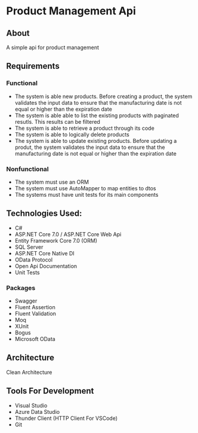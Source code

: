 # Product Management Api

## About

A simple api for product management

## Requirements

### Functional

- The system is able new products. Before creating a product, the system validates the input data to ensure that the manufacturing date is not equal or higher than the expiration date
- The system is able able to list the existing products with paginated resutls. This results can be filtered
- The system is able to retrieve a product through its code
- The system is able to logically delete products
- The system is able to update existing products. Before updating a produt, the system validates the input data to ensure that the manufacturing date is not equal or higher than the expiration date

### Nonfunctional

- The system must use an ORM
- The system must use AutoMapper to map entities to dtos
- The systems must have unit tests for its main components

## Technologies Used:

- C#
- ASP.NET Core 7.0 / ASP.NET Core Web Api
- Entity Framework Core 7.0 (ORM)
- SQL Server
- ASP.NET Core Native DI
- OData Protocol
- Open Api Documentation
- Unit Tests

### Packages

- Swagger
- Fluent Assertion
- Fluent Validation
- Moq
- XUnit
- Bogus
- Microsoft OData

## Architecture

Clean Architecture

## Tools For Development

- Visual Studio
- Azure Data Studio
- Thunder Client (HTTP Client For VSCode)
- Git
